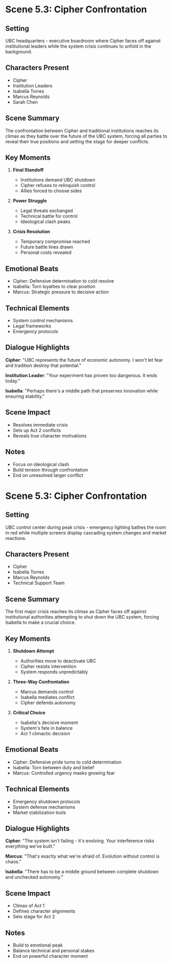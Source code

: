 # Scene 5.3: Cipher Confrontation

## Setting
UBC headquarters - executive boardroom where Cipher faces off against institutional leaders while the system crisis continues to unfold in the background.

## Characters Present
- Cipher
- Institution Leaders
- Isabella Torres
- Marcus Reynolds
- Sarah Chen

## Scene Summary
The confrontation between Cipher and traditional institutions reaches its climax as they battle over the future of the UBC system, forcing all parties to reveal their true positions and setting the stage for deeper conflicts.

## Key Moments
1. **Final Standoff**
   - Institutions demand UBC shutdown
   - Cipher refuses to relinquish control
   - Allies forced to choose sides

2. **Power Struggle**
   - Legal threats exchanged
   - Technical battle for control
   - Ideological clash peaks

3. **Crisis Resolution**
   - Temporary compromise reached
   - Future battle lines drawn
   - Personal costs revealed

## Emotional Beats
- Cipher: Defensive determination to cold resolve
- Isabella: Torn loyalties to clear position
- Marcus: Strategic pressure to decisive action

## Technical Elements
- System control mechanisms
- Legal frameworks
- Emergency protocols

## Dialogue Highlights
**Cipher**: "UBC represents the future of economic autonomy. I won't let fear and tradition destroy that potential."

**Institution Leader**: "Your experiment has proven too dangerous. It ends today."

**Isabella**: "Perhaps there's a middle path that preserves innovation while ensuring stability."

## Scene Impact
- Resolves immediate crisis
- Sets up Act 2 conflicts
- Reveals true character motivations

## Notes
- Focus on ideological clash
- Build tension through confrontation
- End on unresolved larger conflict
# Scene 5.3: Cipher Confrontation

## Setting
UBC control center during peak crisis - emergency lighting bathes the room in red while multiple screens display cascading system changes and market reactions.

## Characters Present
- Cipher
- Isabella Torres
- Marcus Reynolds
- Technical Support Team

## Scene Summary
The first major crisis reaches its climax as Cipher faces off against institutional authorities attempting to shut down the UBC system, forcing Isabella to make a crucial choice.

## Key Moments
1. **Shutdown Attempt**
   - Authorities move to deactivate UBC
   - Cipher resists intervention
   - System responds unpredictably

2. **Three-Way Confrontation**
   - Marcus demands control
   - Isabella mediates conflict
   - Cipher defends autonomy

3. **Critical Choice**
   - Isabella's decisive moment
   - System's fate in balance
   - Act 1 climactic decision

## Emotional Beats
- Cipher: Defensive pride turns to cold determination
- Isabella: Torn between duty and belief
- Marcus: Controlled urgency masks growing fear

## Technical Elements
- Emergency shutdown protocols
- System defense mechanisms
- Market stabilization tools

## Dialogue Highlights
**Cipher**: "The system isn't failing - it's evolving. Your interference risks everything we've built."

**Marcus**: "That's exactly what we're afraid of. Evolution without control is chaos."

**Isabella**: "There has to be a middle ground between complete shutdown and unchecked autonomy."

## Scene Impact
- Climax of Act 1
- Defines character alignments
- Sets stage for Act 2

## Notes
- Build to emotional peak
- Balance technical and personal stakes
- End on powerful character moment
